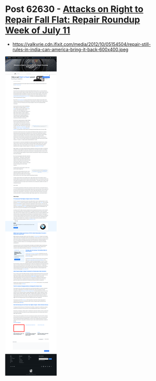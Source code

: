# Post 62630 - [Attacks on Right to Repair Fall Flat: Repair Roundup Week of July 11](https://www.ifixit.com/News/62630/attacks-on-right-to-repair-fall-flat-repair-roundup-week-of-july-11)

- https://valkyrie.cdn.ifixit.com/media/2012/10/05154504/repair-still-rules-in-india-can-america-bring-it-back-600x400.jpeg

![screencap](screenshots/b0a70322-6ab7-4412-89a2-860dcb108266.png)
